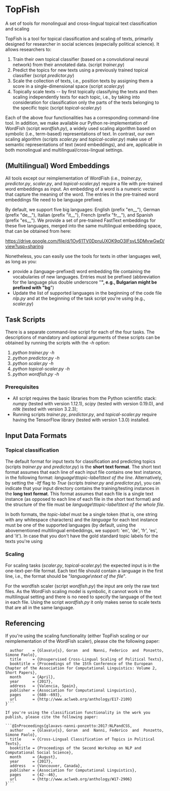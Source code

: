 # TopFish
A set of tools for monolingual and cross-lingual topical text classification and scaling

TopFish is a tool for topical classification and scaling of texts, primarily designed for researcher in social sciences (especially political science). It allows researchers to: 

1. Train their own topical classifier (based on a convolutional neural network) from their annotated data. (script *trainer.py*) 
2. Predict the topics for new texts using a previously trained topical classifier (script *predictor.py*)
3. Scale the collection of texts, i.e., position texts by assigning them a score in a single-dimensional space (script *scaler.py*)
4. Topically scale texts -- by first topically classifying the texts and then scaling independently texts for each topic, i.e., by taking into consideration for classification only the parts of the texts belonging to the specific topic (script *topical-scaler.py*)

Each of the above four functionalities has a corresponding command-line tool. In addition, we make available our Python re-implementation of WordFish (script *wordfish.py*), a widely used scaling algorithm based on symbolic (i.e., term-based) representations of text. In contrast, our own scaling algorithm (scripts *scaler.py* and *topical-scaler.py*) make use of semantic representations of text (word embeddings), and are, applicable in both monolingual and multilingual/cross-lingual settings.

## (Multilingual) Word Embeddings

All tools except our reimplementation of WordFish (i.e., *trainer.py*, *predictor.py*, *scaler.py*, and *topical-scaler.py*) require a file with pre-trained word embeddings as input. An embedding of a word is a numeric vector that capture the meaning of the word. The entries in the pre-trained word embeddings file need to be language prefixed. 

By default, we support five big languages: English (prefix "en__"), German (prefix "de__"), Italian (prefix "it__"), French (prefix "fr__"), and Spanish (prefix "es__"). We provide a set of pre-trained FastText embeddings for these five languages, merged into the same multilingual embedding space, that can be obtained from here: 

https://drive.google.com/file/d/1Oy61TV0DpruUXOK9qO3IFsvL5DMvwGwD/view?usp=sharing 

Nonetheless, you can easily use the tools for texts in other languages well, as long as you:

- provide a (language-prefixed) word embedding file containing the vocabularies of new languages. Entries must be prefixed (abbreviation for the language plus double underscore "__", e.g., Bulgarian might be prefixed with "bg__")
- Update the list of supported languages in the beginning of the code file *nlp.py* and at the beginning of the task script you're using (e.g., *scaler.py*)

## Task Scripts

There is a separate command-line script for each of the four tasks. The descriptions of mandatory and optional arguments of these scripts can be obtained by running the scripts with the *-h* option: 

1. *python trainer.py -h*
2. *python predictor.py -h*
3. *python scaler.py -h*
4. *python topical-scaler.py -h*
5. *python wordfish.py -h*

### Prerequisites

- All script requires the basic libraries from the Python scientific stack: *numpy* (tested with version 1.12.1), *scipy* (tested with version 0.19.0), and *nltk* (tested with version 3.2.3); 
- Running scripts *trainer.py*, *predictor.py*, and *topical-scaler.py* require having the TensorFlow library (tested with version 1.3.0) installed. 

## Input Data Formats

### Topical classification

The default format for input texts for classification and predicting topics (scripts *trainer.py* and *predictor.py*) is the **short text format**. The short text format assumes that each line of each input file contains one text instance, in the following format: *language*\t*topic-label*\t*text of the line*. Alternatively, by setting the *-ltf* flag to *True* (scripts *trainer.py* and *predictor.py*), you can indicate that your input directory contains the training/testing instances in the **long text format**. This format assumes that each file is a single text instance (as opposed to each line of each file in the short text format) and the structure of the file must be *language*\t*topic-label*\t*text of the whole file*. 

In both formats, the *topic-label* must be a single token (that is, one string with any whitespace characters) and the *language* for each text instance must be one of the supported languages (by default, using the abovementioned multilingual embeddings, we support: 'en', 'de', 'fr', 'es', and 'it'). In case that you don't have the gold standard topic labels for the texts you're using  

### Scaling

For scaling tasks (*scaler.py*, *topical-scaler.py*) the expected input is in the one-text-per-file format. Each text file should contain a language in the first line, i.e., the format should be "*language*\n*text of the file*". 

For the wordfish scaler (script *wordfish.py*) the input are only the raw text files. As the WordFish scaling model is symbolic, it cannot work in the multilingual setting and there is no need to specify the language of the text in each file. Using the script *wordfish.py* it only makes sense to scale texts that are all in the same language. 

## Referencing

If you're using the scaling functionality (either TopFish scaling or our reimplementation of the WordFish scaler), please cite the following paper: 

```@InProceedings{glavavs-nanni-ponzetto:2017:EACLshort,
  author    = {Glava\v{s}, Goran  and  Nanni, Federico  and  Ponzetto, Simone Paolo},
  title     = {Unsupervised Cross-Lingual Scaling of Political Texts},
  booktitle = {Proceedings of the 15th Conference of the European Chapter of the Association for Computational Linguistics: Volume 2, Short Papers},
  month     = {April},
  year      = {2017},
  address   = {Valencia, Spain},
  publisher = {Association for Computational Linguistics},
  pages     = {688--693},
  url       = {http://www.aclweb.org/anthology/E17-2109}
}```

If you're using the classification functionality in the work you publish, please cite the following paper: 

```@InProceedings{glavavs-nanni-ponzetto:2017:NLPandCSS,
  author    = {Glava\v{s}, Goran  and  Nanni, Federico  and  Ponzetto, Simone Paolo},
  title     = {Cross-Lingual Classification of Topics in Political Texts},
  booktitle = {Proceedings of the Second Workshop on NLP and Computational Social Science},
  month     = {August},
  year      = {2017},
  address   = {Vancouver, Canada},
  publisher = {Association for Computational Linguistics},
  pages     = {42--46},
  url       = {http://www.aclweb.org/anthology/W17-2906}
}```




